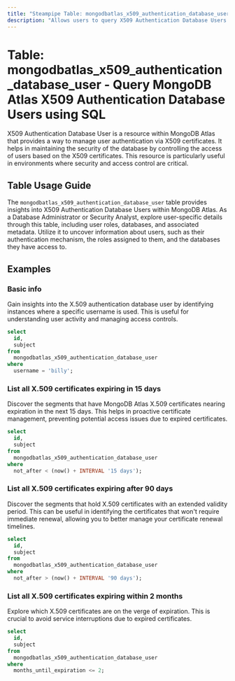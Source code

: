 ```yaml
---
title: "Steampipe Table: mongodbatlas_x509_authentication_database_user - Query MongoDB Atlas X509 Authentication Database Users using SQL"
description: "Allows users to query X509 Authentication Database Users in MongoDB Atlas, specifically the database user details, providing insights into user authentication and access control."
---
```


# Table: mongodbatlas_x509_authentication_database_user - Query MongoDB Atlas X509 Authentication Database Users using SQL

X509 Authentication Database User is a resource within MongoDB Atlas that provides a way to manage user authentication via X509 certificates. It helps in maintaining the security of the database by controlling the access of users based on the X509 certificates. This resource is particularly useful in environments where security and access control are critical.

## Table Usage Guide

The `mongodbatlas_x509_authentication_database_user` table provides insights into X509 Authentication Database Users within MongoDB Atlas. As a Database Administrator or Security Analyst, explore user-specific details through this table, including user roles, databases, and associated metadata. Utilize it to uncover information about users, such as their authentication mechanism, the roles assigned to them, and the databases they have access to.

## Examples

### Basic info
Gain insights into the X.509 authentication database user by identifying instances where a specific username is used. This is useful for understanding user activity and managing access controls.

```sql
select
  id,
  subject
from
  mongodbatlas_x509_authentication_database_user
where
  username = 'billy';
```

### List all X.509 certificates expiring in 15 days
Discover the segments that have MongoDB Atlas X.509 certificates nearing expiration in the next 15 days. This helps in proactive certificate management, preventing potential access issues due to expired certificates.

```sql
select
  id,
  subject
from
  mongodbatlas_x509_authentication_database_user
where
  not_after < (now() + INTERVAL '15 days');
```

### List all X.509 certificates expiring after 90 days
Discover the segments that hold X.509 certificates with an extended validity period. This can be useful in identifying the certificates that won't require immediate renewal, allowing you to better manage your certificate renewal timelines.

```sql
select
  id,
  subject
from
  mongodbatlas_x509_authentication_database_user
where
  not_after > (now() + INTERVAL '90 days');
```

### List all X.509 certificates expiring within 2 months
Explore which X.509 certificates are on the verge of expiration. This is crucial to avoid service interruptions due to expired certificates.

```sql
select
  id,
  subject
from
  mongodbatlas_x509_authentication_database_user
where
  months_until_expiration <= 2;
```